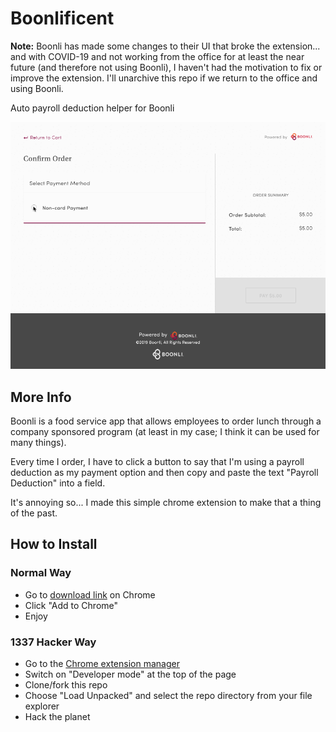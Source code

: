 # Boonlificent

**Note:** Boonli has made some changes to their UI that broke the extension... and with COVID-19 and not working from the office for at least the near future (and therefore not using Boonli), I haven't had the motivation to fix or improve the extension. I'll unarchive this repo if we return to the office and using Boonli.

Auto payroll deduction helper for Boonli

![boonlificent sample](.github/boonlificent.gif)

## More Info

Boonli is a food service app that allows employees to order lunch through a company sponsored program (at least in my case; I think it can be used for many things).

Every time I order, I have to click a button to say that I'm using a payroll deduction as my payment option and then copy and paste the text "Payroll Deduction" into a field.

It's annoying so... I made this simple chrome extension to make that a thing of the past.

## How to Install

### Normal Way

-   Go to [download link](https://chrome.google.com/webstore/detail/boonlificent/eiopcolccklfeplgjkidcjgdbociafmg) on Chrome
-   Click "Add to Chrome"
-   Enjoy

### 1337 Hacker Way

-   Go to the [Chrome extension manager](chrome://extensions)
-   Switch on "Developer mode" at the top of the page
-   Clone/fork this repo
-   Choose "Load Unpacked" and select the repo directory from your file explorer
-   Hack the planet
